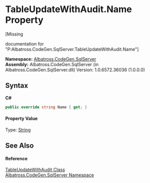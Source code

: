 # TableUpdateWithAudit.Name Property 
 

\[Missing <summary> documentation for "P:Albatross.CodeGen.SqlServer.TableUpdateWithAudit.Name"\]

**Namespace:**&nbsp;<a href="N_Albatross_CodeGen_SqlServer.md">Albatross.CodeGen.SqlServer</a><br />**Assembly:**&nbsp;Albatross.CodeGen.SqlServer (in Albatross.CodeGen.SqlServer.dll) Version: 1.0.6572.36036 (1.0.0.0)

## Syntax

**C#**<br />
``` C#
public override string Name { get; }
```


#### Property Value
Type: <a href="http://msdn2.microsoft.com/en-us/library/s1wwdcbf" target="_blank">String</a>

## See Also


#### Reference
<a href="T_Albatross_CodeGen_SqlServer_TableUpdateWithAudit.md">TableUpdateWithAudit Class</a><br /><a href="N_Albatross_CodeGen_SqlServer.md">Albatross.CodeGen.SqlServer Namespace</a><br />